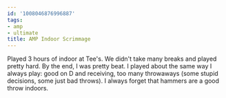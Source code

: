 ```yaml
---
id: '1008046876996887'
tags:
- amp
- ultimate
title: AMP Indoor Scrimmage
---
```


Played 3 hours of indoor at Tee's. We didn't take many breaks and played pretty hard. By the end, I was pretty beat. I played about the same way I always play: good on D and receiving, too many throwaways (some stupid decisions, some just bad throws). I always forget that hammers are a good throw indoors. 
